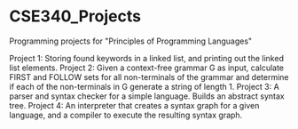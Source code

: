 # CSE340_Projects
Programming projects for "Principles of Programming Languages"

Project 1: Storing found keywords in a linked list, and printing out the linked list elements.
Project 2: Given a context-free grammar G as input, calculate FIRST and FOLLOW sets for all non-terminals of the grammar and determine if each of the
non-terminals in G generate a string of length 1.
Project 3: A parser and syntax checker for a simple language.  Builds an abstract syntax tree.
Project 4: An interpreter that creates a syntax graph for a given language, and a compiler to execute the resulting syntax graph.
